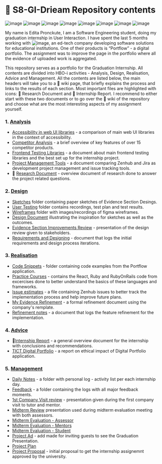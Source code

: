 # 🧾 S8-GI-Drieam Repository contents 

![image](https://github.com/EditaAnomaly/S8-GI-Drieam/assets/102149932/a019eb97-90a1-4c79-87bf-2d8cacf4213a) ![image](https://github.com/EditaAnomaly/S8-GI-Drieam/assets/102149932/43ad0a0b-4e28-43a7-9680-327b69350688) ![image](https://github.com/EditaAnomaly/S8-GI-Drieam/assets/102149932/9634e4a0-5150-481c-a7a2-ab8255b36664) ![image](https://github.com/EditaAnomaly/S8-GI-Drieam/assets/102149932/4fa564dc-a882-4d24-9424-44f496590c77) ![image](https://github.com/EditaAnomaly/S8-GI-Drieam/assets/102149932/60f4ae18-1517-40ff-b7d9-ab291c647dfd) ![image](https://github.com/EditaAnomaly/S8-GI-Drieam/assets/102149932/1ab4f55b-1175-4e4a-8148-042d7e85041f) ![image](https://github.com/EditaAnomaly/S8-GI-Drieam/assets/102149932/d283899a-9720-46f6-a9b9-007dde5c8e98) ![image](https://github.com/EditaAnomaly/S8-GI-Drieam/assets/102149932/a6e95376-894f-4245-998e-cb490584e559)


My name is Edita Pronckute, I am a Software Engineering student, doing my graduation internship in User Interaction. I have spent the last 5 months working with  ![image](https://github.com/EditaAnomaly/S8-GI-Drieam/assets/102149932/c699f5c4-57fb-4906-a6bb-16a800d3d741), an ed-tech company developing software solutions for educational institutions. One of their products is “Portflow” - a digital portfolio. The assignment was to improve the page in the portfolio where all the evidence of uploaded work is aggregated.

This repository serves as a portfolio for the Graduation Internship. All contents are divided into HBO-i activities - Analysis, Design, Realisation, Advice and Management. All the contents are listed below, the main headers will take you to a 📖 wiki page, that briefly explains the process and links to the results of each section. Most important files are highlighted with icons: 📖 Research Document and  📃 Internship Report. I recommend to either start with these two documents or to go over the 📖 wiki of the repository and choose what are the most interesting aspects of my assignment yourself.

### 1. [Analysis](https://github.com/EditaAnomaly/S8-GI-Drieam/wiki/1.-Analysis)
- [Accessibility in web UI libraries](https://github.com/EditaAnomaly/S8-GI-Drieam/blob/main/1.%20Analysis/Accessibility%20in%20web%20UI%20libraries.pdf) - a comparison of main web UI libraries in the context of accessibility.
- [Competitor Analysis](https://github.com/EditaAnomaly/S8-GI-Drieam/blob/main/1.%20Analysis/Competitor%20analysis.pdf) - a brief overview of key features of over 15 competitor products.
- [Frontend Testing Libraries](https://github.com/EditaAnomaly/S8-GI-Drieam/blob/main/1.%20Analysis/Frontend%20Testing%20Libraries.pdf) - a document about main frontend testing libraries and the best set up for the internship project.
- [Project Management Tools](https://github.com/EditaAnomaly/S8-GI-Drieam/blob/main/1.%20Analysis/Project%20Management%20Tools.pdf) - a document comparing Zenhub and Jira as development project management and issue tracking tools.
- 📖 [Research Document](https://github.com/EditaAnomaly/S8-GI-Drieam/blob/main/1.%20Analysis/Research%20Document.pdf) - overview document of research done to answer the project related questions.

### 2. [Design](https://github.com/EditaAnomaly/S8-GI-Drieam/wiki/2.-Design)

- [Sketches](https://github.com/EditaAnomaly/S8-GI-Drieam/tree/main/2.%20Design/Sketches) folder containing paper sketches of Evidence Section Desings.
- [User Testing](https://github.com/EditaAnomaly/S8-GI-Drieam/tree/main/2.%20Design/User%20testing) folder contains recordings, test plan and test results.
- [Wireframes](https://github.com/EditaAnomaly/S8-GI-Drieam/tree/main/2.%20Design/Wireframes) folder with images/recordings of figma wireframes.
- [Design Document](https://github.com/EditaAnomaly/S8-GI-Drieam/blob/main/2.%20Design/Design%20Document.pdf) illustrating the inspiration for sketches as well as the outcomes.
- [Evidence Section Improvements Review](https://github.com/EditaAnomaly/S8-GI-Drieam/blob/main/2.%20Design/Evidence%20Section%20improvements%20review.pdf) - presentation of the design review given to stakeholders.
- [Requirements and Designing](https://github.com/EditaAnomaly/S8-GI-Drieam/blob/main/2.%20Design/Requirements%20and%20Design%20process.pdf) - document that logs the initial requirements and design process iterations.

### 3. [Realisation](https://github.com/EditaAnomaly/S8-GI-Drieam/wiki/3.-Realization)
- [Code Snippets](https://github.com/EditaAnomaly/S8-GI-Drieam/tree/main/3.%20Realization/Code%20snippets) - folder containing code examples from the Portflow application.
- [Practice Courses](https://github.com/EditaAnomaly/S8-GI-Drieam/tree/main/3.%20Realization/Practice%20Courses) - contains the React, Ruby and RubyOnRails code from excercises done to better understand the basics of these languages and frameworks.
- [Issue estimates](https://github.com/EditaAnomaly/S8-GI-Drieam/blob/main/3.%20Realization/Issue%20estimates.pdf) - a file containing Zenhub issues to better track the implementation process and help improve future plans.
- [My Evidence Refinement](https://github.com/EditaAnomaly/S8-GI-Drieam/blob/main/3.%20Realization/My%20Evidence%20Refinement.pdf) - a formal refinement document using the company's remplate.
- [Refinement notes](https://github.com/EditaAnomaly/S8-GI-Drieam/blob/main/3.%20Realization/Refinement%20notes.pdf) - a document that logs the feature refinement for the implementation.

### 4. [Advice](https://github.com/EditaAnomaly/S8-GI-Drieam/wiki/4.-Advice)

- 📃[Internship Report](https://github.com/EditaAnomaly/S8-GI-Drieam/blob/main/4.%20Advice/Internship%20Report.pdf) - a general overview document for the internship with conclusions and recommendations.
- [TICT Digital Portfolio](https://github.com/EditaAnomaly/S8-GI-Drieam/blob/main/4.%20Advice/TICT%20Digital%20Portfolio.pdf) - a report on ethical impact of Digital Portfolio application.

### 5. [Management](https://github.com/EditaAnomaly/S8-GI-Drieam/wiki/5.-Management)

- [Daily Notes](https://github.com/EditaAnomaly/S8-GI-Drieam/tree/main/5.%20Manage/Daily%20notes) - a folder with personal log - activity list per each internship day.
- [Feedback](https://github.com/EditaAnomaly/S8-GI-Drieam/tree/main/5.%20Manage/Feedback) - a folder containing the logs with all major feedback moments.
- [1st Company Visit review](https://github.com/EditaAnomaly/S8-GI-Drieam/blob/main/5.%20Manage/1st%20Company%20Visit%20review.pdf) - presentation given during the first company visit to tutor and mentor.
- [Midterm Review](https://github.com/EditaAnomaly/S8-GI-Drieam/blob/main/5.%20Manage/Mid-term%20review.pdf) presentation used during midterm evaluation meeting with both assessors.
- [Midterm Evaluation - Assessor](https://github.com/EditaAnomaly/S8-GI-Drieam/blob/main/5.%20Manage/Midterm%20Evaluation%20-%20Assessor.pdf)
- [Midterm Evaluation - Mentors](https://github.com/EditaAnomaly/S8-GI-Drieam/blob/main/5.%20Manage/Midterm%20Evaluation%20-%20Mentors.pdf)
- [Midterm Evaluation - Student](https://github.com/EditaAnomaly/S8-GI-Drieam/blob/main/5.%20Manage/Midterm%20Evaluation%20-%20Student.pdf)
- [Project Ad](https://github.com/EditaAnomaly/S8-GI-Drieam/blob/main/5.%20Manage/Project%20Ad.png) - add made for inviting guests to see the Graduation Presentation.
- [Project Plan](https://github.com/EditaAnomaly/S8-GI-Drieam/blob/main/5.%20Manage/Project%20Plan.pdf)
- [Project Proposal](https://github.com/EditaAnomaly/S8-GI-Drieam/blob/main/5.%20Manage/Project%20Proposal.pdf) - initial proposal to get the internship assignemnt approved by the university.
